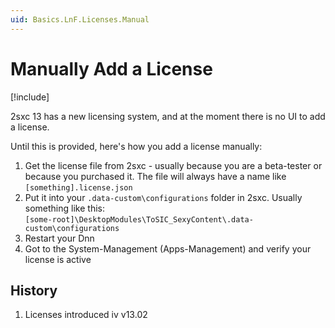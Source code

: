 ```yaml
---
uid: Basics.LnF.Licenses.Manual
---
```

# Manually Add a License

[!include[](~/basics/stack/_shared-float-summary.md)]
<style>.context-box-summary .data-configuration { visibility: visible; }</style>

2sxc 13 has a new licensing system, and at the moment there is no UI to add a license. 

Until this is provided, here's how you add a license manually:

1. Get the license file from 2sxc - usually because you are a beta-tester or because you purchased it. The file will always have a name like `[something].license.json`
1. Put it into your `.data-custom\configurations` folder in 2sxc. Usually something like this:  
   `[some-root]\DesktopModules\ToSIC_SexyContent\.data-custom\configurations`
1. Restart your Dnn
1. Got to the System-Management (Apps-Management) and verify your license is active


## History

1. Licenses introduced iv v13.02